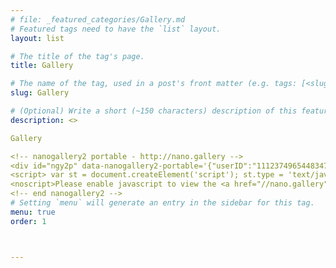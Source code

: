 ```yaml
---
# file: _featured_categories/Gallery.md
# Featured tags need to have the `list` layout.
layout: list

# The title of the tag's page.
title: Gallery

# The name of the tag, used in a post's front matter (e.g. tags: [<slug>]).
slug: Gallery

# (Optional) Write a short (~150 characters) description of this featured tag.
description: <>

Gallery

<!-- nanogallery2 portable - http://nano.gallery -->
<div id="ngy2p" data-nanogallery2-portable='{"userID":"111237496544834758595","kind":"google2","album":"6629161777708182513","thumbnailOpenOriginal":true,"thumbnailWidth":"400","thumbnailHeight":"auto","thumbnailBorderVertical":0,"thumbnailBorderHorizontal":0,"colorScheme":{"thumbnail":{"background":"rgba(68,68,68,0)"}},"thumbnailLabel":{"display":false},"thumbnailAlignment":"center"}'>nanogallery2</div>
<script> var st = document.createElement('script'); st.type = 'text/javascript'; st.src = '//nano.gallery/portable.php?k=m&u='+encodeURI(window.location.href); document.getElementsByTagName('head')[0].appendChild(st); </script>
<noscript>Please enable javascript to view the <a href="//nano.gallery">gallery powered by nanogallery2.</a></noscript>
<!-- end nanogallery2 -->
# Setting `menu` will generate an entry in the sidebar for this tag.
menu: true
order: 1



---
```


